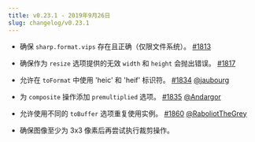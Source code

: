 ```yaml
---
title: v0.23.1 - 2019年9月26日
slug: changelog/v0.23.1
---
```


* 确保 `sharp.format.vips` 存在且正确（仅限文件系统）。
  [#1813](https://github.com/lovell/sharp/issues/1813)

* 确保作为 `resize` 选项提供的无效 `width` 和 `height` 会抛出错误。
  [#1817](https://github.com/lovell/sharp/issues/1817)

* 允许在 `toFormat` 中使用 'heic' 和 'heif' 标识符。
  [#1834](https://github.com/lovell/sharp/pull/1834)
  [@jaubourg](https://github.com/jaubourg)

* 为 `composite` 操作添加 `premultiplied` 选项。
  [#1835](https://github.com/lovell/sharp/pull/1835)
  [@Andargor](https://github.com/Andargor)

* 允许使用不同的 `toBuffer` 选项重复使用实例。
  [#1860](https://github.com/lovell/sharp/pull/1860)
  [@RaboliotTheGrey](https://github.com/RaboliotTheGrey)

* 确保图像至少为 3x3 像素后再尝试执行裁剪操作。